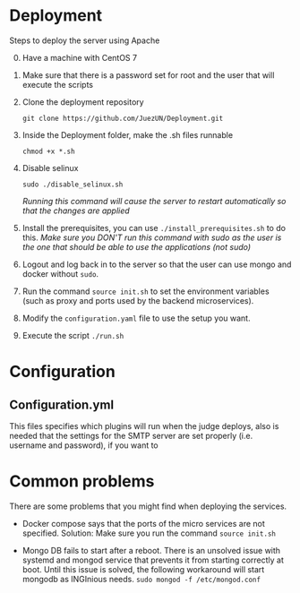 # Deployment

Steps to deploy the server using Apache

0. Have a machine with CentOS 7 

1. Make sure that there is a password set for root and the user that will execute the scripts

2. Clone the deployment repository
    
    `git clone https://github.com/JuezUN/Deployment.git`

3. Inside the Deployment folder, make the .sh files runnable
    
    `chmod +x *.sh`

4. Disable selinux
    
    `sudo ./disable_selinux.sh`

    *Running this command will cause the server to restart automatically so that the changes are applied*

5. Install the prerequisites, you can use `./install_prerequisites.sh` to do this. *Make sure you DON'T run this command with sudo as the user is the one that should be able to use the applications (not sudo)*
6. Logout and log back in to the server so that the user can use mongo and docker without `sudo`.
7. Run the command `source init.sh` to set the environment variables (such as proxy and ports used by the backend microservices).
8. Modify the `configuration.yaml` file to use the setup you want.
9. Execute the script `./run.sh`


# Configuration

## Configuration.yml
This files specifies which plugins will run when the judge deploys, also is needed that the settings for the SMTP server are set properly (i.e. username and password), if you want to

# Common problems

There are some problems that you might find when deploying the services. 

* Docker compose says that the ports of the micro services are not specified. Solution: Make sure you run the command `source init.sh`

* Mongo DB fails to start after a reboot. There is an unsolved issue with systemd and mongod service that prevents it from starting correctly at boot. Until this issue is solved, the following workaround will start mongodb as INGInious needs.
`sudo mongod -f /etc/mongod.conf`